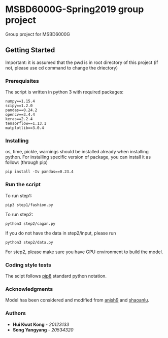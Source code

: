 # MSBD6000G-Spring2019 group project

Group project for MSBD6000G

## Getting Started
Important: it is assumed that the pwd is in root directory of this project (if not, please use cd command to change the driectory)

### Prerequisites
The script is written in python 3 with required packages:
```
numpy==1.15.4
scipy==1.2.0
pandas==0.24.2
opencv==3.4.4
keras==2.2.4
tensorflow==1.13.1
matplotlib==3.0.4
```

### Installing
os, time, pickle, warnings should be installed already when installing python. For installing specific version of package, you can install it as follow: (through pip)
```
pip install -Iv pandas==0.23.4
```

### Run the script

To run step1:
```
pip3 step1/fashion.py
```

To run step2:
```
python3 step2/cagan.py
```

If you do not have the data in step2/input, please run
```
python3 step2/data.py
```
For step2, please make sure you have GPU environment to build the model.

### Coding style tests

The scipt follows [pip8](https://www.python.org/dev/peps/pep-0008/) standard python notation.

### Acknowledgments
Model has been considered and modified from [anish9](https://github.com/anish9/Fashion-AI-segmentation) and [shaoanlu](https://github.com/shaoanlu/Conditional-Analogy-GAN-keras/).

### Authors
* **Hui Kwat Kong** - *20123133*
* **Song Yangyang** - *20534320*
